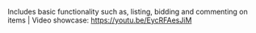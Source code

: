 Includes basic functionality such as, listing, bidding and commenting on items | Video showcase: https://youtu.be/EycRFAesJiM

